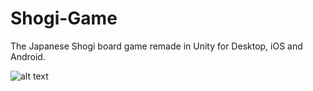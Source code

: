 # Shogi-Game
The Japanese Shogi board game remade in Unity for Desktop, iOS and Android.

![alt text](shogi.png)

